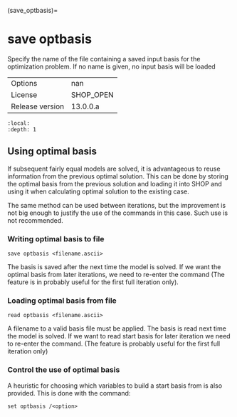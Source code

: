 (save_optbasis)=
# save optbasis
Specify the name of the file containing a saved input basis for the optimization problem. If no name is given, no input basis will be loaded

|   |   |
|---|---|
|Options|nan|
|License|SHOP_OPEN|
|Release version|13.0.0.a|

```{contents}
:local:
:depth: 1
```

## Using optimal basis
If subsequent fairly equal models are solved, it is advantageous to reuse information from the previous optimal solution. This can be done by storing the optimal basis from the previous solution and loading it into SHOP and using it when calculating optimal solution to the existing case.

The same method can be used between iterations, but the improvement is not big enough to justify the use of the commands in this case. Such use is not recommended.

### Writing optimal basis to file
```
save optbasis <filename.ascii>
```

The basis is saved after the next time the model is solved. If we want the optimal basis from later iterations, we need to re-enter the command (The feature is in probably useful for the first full iteration only).

### Loading optimal basis from file
```
read optbasis <filename.ascii>
```

A filename to a valid basis file must be applied. The basis is read next time the model is solved. If we want to read start basis for later iteration we need to re-enter the command. (The feature is probably useful for the first full iteration only)

### Control the use of optimal basis
A heuristic for choosing which variables to build a start basis from is also provided. This is done with the command:
```
set optbasis /<option>
```



